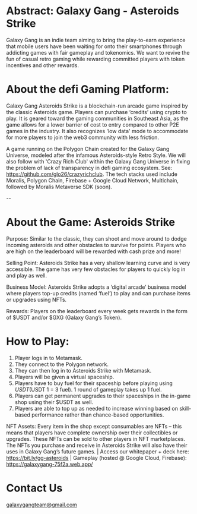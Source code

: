 # Abstract: Galaxy Gang - Asteroids Strike

Galaxy Gang is an indie team aiming to bring the play-to-earn experience that mobile users have been waiting for onto their smartphones through addicting games with fair gameplay and tokenomics. We want to revive the fun of casual retro gaming while rewarding committed players with token incentives and other rewards.

# About the defi Gaming Platform:

Galaxy Gang Asteroids Strike is a blockchain-run arcade game inspired by the classic Asteroids game. Players can purchase ‘credits’ using crypto to play. It is geared toward the gaming communities in Southeast Asia, as the game allows for a lower barrier of cost to entry compared to other P2E games in the industry. It also recognizes 'low data' mode to accommodate for more players to join the web3 community with less friction.

A game running on the Polygon Chain created for the Galaxy Gang Universe, modeled after the infamous Asteroids-style Retro Style. We will also follow with 'Crazy Rich Club' within the Galaxy Gang Universe in fixing the problem of lack of transparency in defi gaming ecosystem. See: https://github.com/glo26/crazyrichclub. The tech stacks used include Moralis, Polygon Chain, Firebase + Google Cloud Network, Multichain, followed by Moralis Metaverse SDK (soon).

--

# About the Game: Asteroids Strike

Purpose: Similar to the classic, they can shoot and move around to dodge incoming asteroids and other obstacles to survive for points. Players who are high on the leaderboard will be rewarded with cash prize and more!

Selling Point: Asteroids Strike has a very shallow learning curve and is very accessible. The game has very few obstacles for players to quickly log in and play as well.

Business Model: Asteroids Strike adopts a ‘digital arcade’ business model where players top-up credits (named ‘fuel’) to play and can purchase items or upgrades using NFTs.

Rewards: Players on the leaderboard every week gets rewards in the form of $USDT and/or $GXG (Galaxy Gang’s Token).
	
# How to Play:
1. Player logs in to Metamask.
2. They connect to the Polygon network.
3. They can then log in to Asteroids Strike with Metamask.
4. Players will be given a virtual spaceship.
5. Players have to buy fuel for their spaceship before playing using $USDT ($USDT 1 = 3 fuel). 1 round of gameplay takes up 1 fuel.
6. Players can get permanent upgrades to their spaceships in the in-game shop using their $USDT as well.
7. Players are able to top up as needed to increase winning based on skill-based performance rather than chance-based opportunities.

NFT Assets: Every item in the shop except consumables are NFTs – this means that players have complete ownership over their collectibles or upgrades. These NFTs can be sold to other players in NFT marketplaces. The NFTs you purchase and receive in Asteroids Strike will also have their uses in Galaxy Gang’s future games. | Access our whitepaper + deck here: https://bit.ly/gg-asteroids | Gameplay (hosted @ Google Cloud, Firebase): https://galaxygang-75f2a.web.app/

# Contact Us
galaxygangteam@gmail.com
